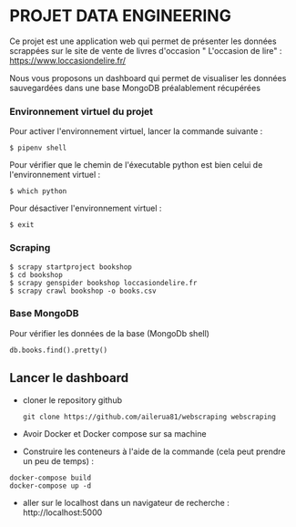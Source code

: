 # PROJET DATA ENGINEERING

Ce projet est une application web qui permet de présenter les données scrappées sur le site de vente de livres d'occasion 
 " L'occasion de lire" : https://www.loccasiondelire.fr/

 Nous vous proposons un dashboard qui permet de visualiser les données sauvegardées dans une base MongoDB préalablement récupérées




### Environnement virtuel du projet

Pour activer l'environnement virtuel, lancer la commande suivante :
```
$ pipenv shell
```

Pour vérifier que le chemin de l'éxecutable python est bien celui de l'environnement virtuel :
```
$ which python
```

Pour désactiver l'environnement virtuel : 
```
$ exit
```



### Scraping


```
$ scrapy startproject bookshop
$ cd bookshop
$ scrapy genspider bookshop loccasiondelire.fr
$ scrapy crawl bookshop -o books.csv
```


### Base MongoDB

Pour vérifier les données de la base (MongoDb shell)

```
db.books.find().pretty()
```
## Lancer le dashboard 

- cloner le repository github
  ```
  git clone https://github.com/ailerua81/webscraping webscraping
  ```

- Avoir Docker et Docker compose sur sa machine
- Construire les conteneurs à l'aide de la commande (cela peut prendre un peu de temps) :
```
docker-compose build
docker-compose up -d
```
- aller sur le localhost dans un navigateur de recherche : http://localhost:5000


